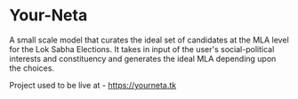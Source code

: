# Your-Neta
A small scale model that curates the ideal set of candidates at the MLA level for the Lok Sabha Elections.
It takes in input of the user's social-political interests and constituency and generates the ideal MLA depending upon the choices. 

Project used to be live at - https://yourneta.tk
